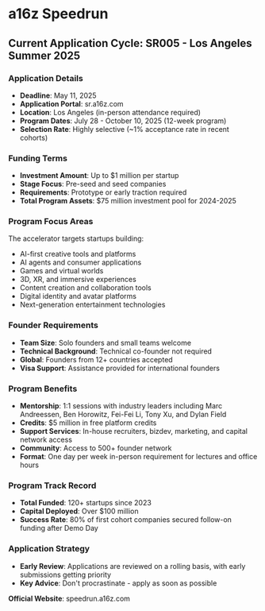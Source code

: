 # a16z Speedrun

## Current Application Cycle: SR005 - Los Angeles Summer 2025

### Application Details
- **Deadline**: May 11, 2025
- **Application Portal**: sr.a16z.com
- **Location**: Los Angeles (in-person attendance required)
- **Program Dates**: July 28 - October 10, 2025 (12-week program)
- **Selection Rate**: Highly selective (~1% acceptance rate in recent cohorts)

### Funding Terms
- **Investment Amount**: Up to $1 million per startup
- **Stage Focus**: Pre-seed and seed companies
- **Requirements**: Prototype or early traction required
- **Total Program Assets**: $75 million investment pool for 2024-2025

### Program Focus Areas
The accelerator targets startups building:
- AI-first creative tools and platforms
- AI agents and consumer applications
- Games and virtual worlds
- 3D, XR, and immersive experiences
- Content creation and collaboration tools
- Digital identity and avatar platforms
- Next-generation entertainment technologies

### Founder Requirements
- **Team Size**: Solo founders and small teams welcome
- **Technical Background**: Technical co-founder not required
- **Global**: Founders from 12+ countries accepted
- **Visa Support**: Assistance provided for international founders

### Program Benefits
- **Mentorship**: 1:1 sessions with industry leaders including Marc Andreessen, Ben Horowitz, Fei-Fei Li, Tony Xu, and Dylan Field
- **Credits**: $5 million in free platform credits
- **Support Services**: In-house recruiters, bizdev, marketing, and capital network access
- **Community**: Access to 500+ founder network
- **Format**: One day per week in-person requirement for lectures and office hours

### Program Track Record
- **Total Funded**: 120+ startups since 2023
- **Capital Deployed**: Over $100 million
- **Success Rate**: 80% of first cohort companies secured follow-on funding after Demo Day

### Application Strategy
- **Early Review**: Applications are reviewed on a rolling basis, with early submissions getting priority
- **Key Advice**: Don't procrastinate - apply as soon as possible

**Official Website**: speedrun.a16z.com